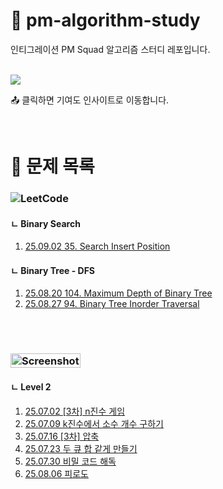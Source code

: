 # 📝 pm-algorithm-study

인티그레이션 PM Squad 알고리즘 스터디 레포입니다.  

<br/>

<a href="https://github.com/shinheylynn/pm-algorithm-study/graphs/contributors">
  <img src="https://contributors-img.web.app/image?repo=shinheylynn/pm-algorithm-study" />
</a>

📤 클릭하면 기여도 인사이트로 이동합니다.

<br/>

# 📁 문제 목록

### ![LeetCode](https://img.shields.io/badge/LeetCode-000000?style=for-the-badge&logo=LeetCode&logoColor=#d16c06)
#### ㄴ Binary Search
1. [25.09.02 35. Search Insert Position](./leetcode/Binary%20Search/25.09.03%2035.%20Search%20Insert%20Position/)

#### ㄴ Binary Tree - DFS

1. [25.08.20 104. Maximum Depth of Binary Tree](./leetcode/Binary%20Tree%20-%20DFS/25.08.20%20104.%20Maximum%20Depth%20of%20Binary%20Tree/)
2. [25.08.27 94. Binary Tree Inorder Traversal](/leetcode/Binary%20Tree%20-%20DFS/25.08.27%2094.%20Binary%20Tree%20Inorder%20Traversal/)

<br/>
<br/>

### <img width="112" height="23" alt="Screenshot 2025-08-19 at 10 09 42 PM" src="https://github.com/user-attachments/assets/f5f3aac5-7de8-4745-b57d-7335c02a88df" />
#### ㄴ Level 2

1. [25.07.02 [3차] n진수 게임](./programmers/lv2/25.07.02%20%5B3차%5D%20n진수%20게임/)
2. [25.07.09 k진수에서 소수 개수 구하기](./programmers/lv2/25.07.09%20k진수에서%20소수%20개수%20구하기/)
3. [25.07.16 [3차] 압축](./programmers/lv2/25.07.16%20%5B3차%5D%20압축/)
4. [25.07.23 두 큐 합 같게 만들기](./programmers/lv2/25.07.23%20두%20큐%20합%20같게%20만들기/)
5. [25.07.30 비밀 코드 해독](./programmers/lv2/25.07.30%20비밀%20코드%20해독/)
6. [25.08.06 피로도](./programmers/lv2/25.08.06%20피로도/)

<br/>
<br/>
